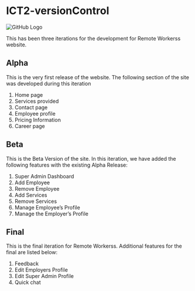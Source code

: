 # ICT2-versionControl

![GitHub Logo](http://remoteworkerss.com/images/07.jpg)

This has been three iterations for the development for Remote Workerss website.

## Alpha
This is the very first release of the website. The following section of the site was developed during this iteration

1. Home page
2. Services provided
3. Contact page
4. Employee profile
5. Pricing Information
6. Career page


## Beta
This is the Beta Version of the site. In this iteration, we have added the following features with the existing Alpha Release:

1. Super Admin Dashboard
2. Add Employee
3. Remove Employee
4. Add Services
5. Remove Services
6. Manage Employee’s Profile
7. Manage the Employer’s Profile



## Final
This is the final iteration for Remote Workerss. Additional features for the final are listed below:

1. Feedback
2. Edit Employers Profile
3. Edit Super Admin Profile
4. Quick chat
